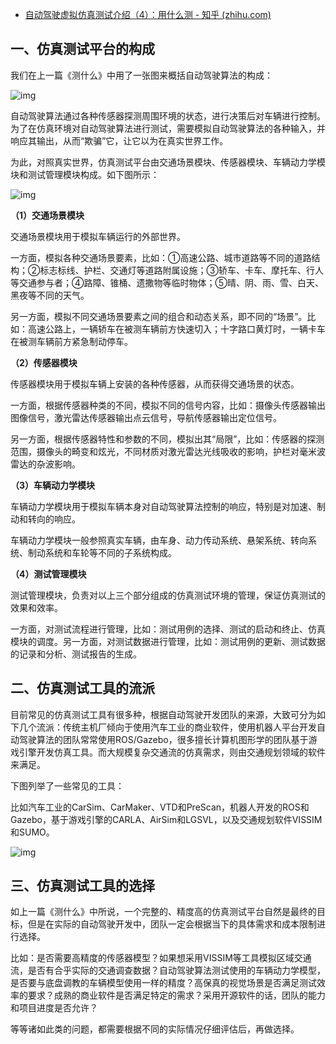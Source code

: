 - [自动驾驶虚拟仿真测试介绍（4）：用什么测 - 知乎 (zhihu.com)](https://zhuanlan.zhihu.com/p/146495384)

## 一、仿真测试平台的构成

我们在上一篇《测什么》中用了一张图来概括自动驾驶算法的构成：

![img](https://pic4.zhimg.com/80/v2-1f8d4f7e2c4b3c6b7af95f98a2d8a01f_720w.jpg)

自动驾驶算法通过各种传感器探测周围环境的状态，进行决策后对车辆进行控制。为了在仿真环境对自动驾驶算法进行测试，需要模拟自动驾驶算法的各种输入，并响应其输出，从而“欺骗”它，让它以为在真实世界工作。

为此，对照真实世界，仿真测试平台由交通场景模块、传感器模块、车辆动力学模块和测试管理模块构成。如下图所示：

![img](https://pic3.zhimg.com/80/v2-bbfee55cc0da36ec49018b4b3dbd53fa_720w.jpg)

**（1）交通场景模块**

交通场景模块用于模拟车辆运行的外部世界。

一方面，模拟各种交通场景要素，比如：①高速公路、城市道路等不同的道路结构；②标志标线、护栏、交通灯等道路附属设施；③轿车、卡车、摩托车、行人等交通参与者；④路障、锥桶、遗撒物等临时物体；⑤晴、阴、雨、雪、白天、黑夜等不同的天气。

另一方面，模拟不同交通场景要素之间的组合和动态关系，即不同的“场景”。比如：高速公路上，一辆轿车在被测车辆前方快速切入；十字路口黄灯时，一辆卡车在被测车辆前方紧急制动停车。

**（2）传感器模块**

传感器模块用于模拟车辆上安装的各种传感器，从而获得交通场景的状态。

一方面，根据传感器种类的不同，模拟不同的信号内容，比如：摄像头传感器输出图像信号，激光雷达传感器输出点云信号，导航传感器输出定位信号。

另一方面，根据传感器特性和参数的不同，模拟出其“局限”，比如：传感器的探测范围，摄像头的畸变和炫光，不同材质对激光雷达光线吸收的影响，护栏对毫米波雷达的杂波影响。

**（3）车辆动力学模块**

车辆动力学模块用于模拟车辆本身对自动驾驶算法控制的响应，特别是对加速、制动和转向的响应。

车辆动力学模块一般参照真实车辆，由车身、动力传动系统、悬架系统、转向系统、制动系统和车轮等不同的子系统构成。

**（4）测试管理模块**

测试管理模块，负责对以上三个部分组成的仿真测试环境的管理，保证仿真测试的效果和效率。

一方面，对测试流程进行管理，比如：测试用例的选择、测试的启动和终止、仿真模块的调度。另一方面，对测试数据进行管理，比如：测试用例的更新、测试数据的记录和分析、测试报告的生成。

## 二、仿真测试工具的流派

目前常见的仿真测试工具有很多种，根据自动驾驶开发团队的来源，大致可分为如下几个流派：传统主机厂倾向于使用汽车工业的商业软件，使用机器人平台开发自动驾驶算法的团队常常使用ROS/Gazebo，很多擅长计算机图形学的团队基于游戏引擎开发仿真工具。而大规模复杂交通流的仿真需求，则由交通规划领域的软件来满足。

下图列举了一些常见的工具：

比如汽车工业的CarSim、CarMaker、VTD和PreScan，机器人开发的ROS和Gazebo，基于游戏引擎的CARLA、AirSim和LGSVL，以及交通规划软件VISSIM和SUMO。

![img](https://pic2.zhimg.com/80/v2-c1ecde08a5eb801ec36c8c76fd85561d_720w.jpg)

## 三、仿真测试工具的选择

如上一篇《测什么》中所说，一个完整的、精度高的仿真测试平台自然是最终的目标，但是在实际的自动驾驶开发中，团队一定会根据当下的具体需求和成本限制进行选择。

比如：是否需要高精度的传感器模型？如果想采用VISSIM等工具模拟区域交通流，是否有合乎实际的交通调查数据？自动驾驶算法测试使用的车辆动力学模型，是否要与底盘调教的车辆模型使用一样的精度？高保真的视觉场景是否满足测试效率的要求？成熟的商业软件是否满足特定的需求？采用开源软件的话，团队的能力和项目进度是否允许？

等等诸如此类的问题，都需要根据不同的实际情况仔细评估后，再做选择。